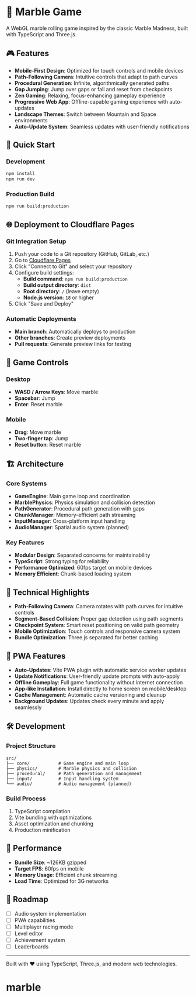 # 🎳 Marble Game

A WebGL marble rolling game inspired by the classic Marble Madness, built with TypeScript and Three.js.

## 🎮 Features

- **Mobile-First Design**: Optimized for touch controls and mobile devices
- **Path-Following Camera**: Intuitive controls that adapt to path curves
- **Procedural Generation**: Infinite, algorithmically generated paths
- **Gap Jumping**: Jump over gaps or fall and reset from checkpoints
- **Zen Gaming**: Relaxing, focus-enhancing gameplay experience
- **Progressive Web App**: Offline-capable gaming experience with auto-updates
- **Landscape Themes**: Switch between Mountain and Space environments
- **Auto-Update System**: Seamless updates with user-friendly notifications

## 🚀 Quick Start

### Development
```bash
npm install
npm run dev
```

### Production Build
```bash
npm run build:production
```

## 🌐 Deployment to Cloudflare Pages

### Git Integration Setup
1. Push your code to a Git repository (GitHub, GitLab, etc.)
2. Go to [Cloudflare Pages](https://pages.cloudflare.com/)
3. Click "Connect to Git" and select your repository
4. Configure build settings:
   - **Build command**: `npm run build:production`
   - **Build output directory**: `dist`
   - **Root directory**: `/` (leave empty)
   - **Node.js version**: `18` or higher
5. Click "Save and Deploy"

### Automatic Deployments
- **Main branch**: Automatically deploys to production
- **Other branches**: Create preview deployments
- **Pull requests**: Generate preview links for testing

## 🎯 Game Controls

### Desktop
- **WASD / Arrow Keys**: Move marble
- **Spacebar**: Jump
- **Enter**: Reset marble

### Mobile
- **Drag**: Move marble
- **Two-finger tap**: Jump
- **Reset button**: Reset marble

## 🏗️ Architecture

### Core Systems
- **GameEngine**: Main game loop and coordination
- **MarblePhysics**: Physics simulation and collision detection
- **PathGenerator**: Procedural path generation with gaps
- **ChunkManager**: Memory-efficient path streaming
- **InputManager**: Cross-platform input handling
- **AudioManager**: Spatial audio system (planned)

### Key Features
- **Modular Design**: Separated concerns for maintainability
- **TypeScript**: Strong typing for reliability
- **Performance Optimized**: 60fps target on mobile devices
- **Memory Efficient**: Chunk-based loading system

## 🎨 Technical Highlights

- **Path-Following Camera**: Camera rotates with path curves for intuitive controls
- **Segment-Based Collision**: Proper gap detection using path segments
- **Checkpoint System**: Smart reset positioning on valid path geometry
- **Mobile Optimization**: Touch controls and responsive camera system
- **Bundle Optimization**: Three.js separated for better caching

## 📱 PWA Features

- **Auto-Updates**: Vite PWA plugin with automatic service worker updates
- **Update Notifications**: User-friendly update prompts with auto-apply
- **Offline Gameplay**: Full game functionality without internet connection
- **App-like Installation**: Install directly to home screen on mobile/desktop
- **Cache Management**: Automatic cache versioning and cleanup
- **Background Updates**: Updates check every minute and apply seamlessly

## 🛠️ Development

### Project Structure
```
src/
├── core/           # Game engine and main loop
├── physics/        # Marble physics and collision
├── procedural/     # Path generation and management
├── input/          # Input handling system
└── audio/          # Audio management (planned)
```

### Build Process
1. TypeScript compilation
2. Vite bundling with optimizations
3. Asset optimization and chunking
4. Production minification

## 🚀 Performance

- **Bundle Size**: ~126KB gzipped
- **Target FPS**: 60fps on mobile
- **Memory Usage**: Efficient chunk streaming
- **Load Time**: Optimized for 3G networks

## 🎯 Roadmap

- [ ] Audio system implementation
- [ ] PWA capabilities
- [ ] Multiplayer racing mode
- [ ] Level editor
- [ ] Achievement system
- [ ] Leaderboards

---

Built with ❤️ using TypeScript, Three.js, and modern web technologies.
# marble
